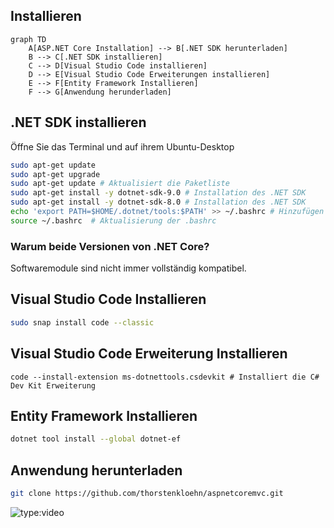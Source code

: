 ## Installieren


```mermaid
graph TD
    A[ASP.NET Core Installation] --> B[.NET SDK herunterladen]
    B --> C[.NET SDK installieren]
    C --> D[Visual Studio Code installieren]
    D --> E[Visual Studio Code Erweiterungen installieren]
    E --> F[Entity Framework Installieren]
    F --> G[Anwendung herunderladen]

```

## .NET SDK installieren
Öffne Sie das Terminal und auf ihrem Ubuntu-Desktop
```bash
sudo apt-get update 
sudo apt-get upgrade
sudo apt-get update # Aktualisiert die Paketliste
sudo apt-get install -y dotnet-sdk-9.0 # Installation des .NET SDK
sudo apt-get install -y dotnet-sdk-8.0 # Installation des .NET SDK
echo 'export PATH=$HOME/.dotnet/tools:$PATH' >> ~/.bashrc # Hinzufügen des Pfads zum .bashrc
source ~/.bashrc  # Aktualisierung der .bashrc
```
### Warum beide Versionen von .NET Core?

Softwaremodule sind nicht immer vollständig kompatibel.
## Visual Studio Code Installieren
```bash 
sudo snap install code --classic
```
## Visual Studio Code Erweiterung Installieren
```
code --install-extension ms-dotnettools.csdevkit # Installiert die C# Dev Kit Erweiterung
```
## Entity Framework Installieren
```bash
dotnet tool install --global dotnet-ef
```

## Anwendung herunterladen
```bash
git clone https://github.com/thorstenkloehn/aspnetcoremvc.git
```
![type:video](https://www.youtube.com/embed/LXb3EKWsInQ)

